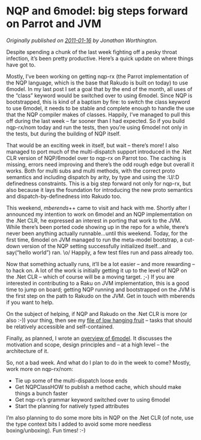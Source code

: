 # NQP and 6model: big steps forward on Parrot and JVM
    
*Originally published on [2011-01-16](https://6guts.wordpress.com/2011/01/16/nqp-and-6model-big-steps-forward-on-parrot-and-jvm/) by Jonathan Worthington.*

Despite spending a chunk of the last week fighting off a pesky throat infection, it’s been pretty productive. Here’s a quick update on where things have got to.

Mostly, I’ve been working on getting nqp-rx (the Parrot implementation of the NQP language, which is the base that Rakudo is built on today) to use 6model. In my last post I set a goal that by the end of the month, all uses of the “class” keyword would be switched over to using 6model. Since NQP is bootstrapped, this is kind of a baptism by fire: to switch the class keyword to use 6model, it needs to be stable and complete enough to handle the use that the NQP compiler makes of classes. Happily, I’ve managed to pull this off during the last week – far sooner than I had expected. So if you build nqp-rx/nom today and run the tests, then you’re using 6model not only in the tests, but during the building of NQP itself.

That would be an exciting week in itself, but wait – there’s more! I also managed to port much of the multi-dispatch support introduced in the .Net CLR version of NQP/6model over to nqp-rx on Parrot too. The caching is missing, errors need improving and there’s the odd rough edge but overall it works. Both for multi subs and multi methods, with the correct proto semantics and including dispatch by arity, by type and using the :U/:D definedness constraints. This is a big step forward not only for nqp-rx, but also because it lays the foundation for introducing the new proto semantics and dispatch-by-definedness into Rakudo too.

This weekend, *mberends*++ came to visit and hack with me. Shortly after I announced my intention to work on 6model and an NQP implementation on the .Net CLR, he expressed an interest in porting that work to the JVM. While there’s been ported code showing up in the repo for a while, there’s never been anything actually runnable…until this weekend. Today, for the first time, 6model on JVM managed to run the meta-model bootstrap, a cut-down version of the NQP setting successfully initialized itself…and say(“hello world”) ran. \o/ Happily, a few test files run and pass already too.

Now that something actually runs, it’ll be a lot easier – and more rewarding – to hack on. A lot of the work is initially getting it up to the level of NQP on the .Net CLR – which of course will be a moving target. ;-) If you are interested in contributing to a Raku on JVM implementation, this is a good time to jump on board; getting NQP running and bootstrapped on the JVM is the first step on the path to Rakudo on the JVM. Get in touch with mberends if you want to help.

On the subject of helping, if NQP and Rakudo on the .Net CLR is more (or also :-)) your thing, then see my [file of low hanging fruit](https://github.com/jnthn/6model/blob/master/dotnet/LHF.txt) – tasks that should be relatively accessible and self-contained.

Finally, as planned, I wrote an [overview of 6model](https://github.com/jnthn/6model/blob/master/overview.pod). It discusses the motivation and scope, design principles and – at a high level – the architecture of it.

So, not a bad week. And what do I plan to do in the week to come? Mostly, work more on nqp-rx/nom:

- Tie up some of the multi-dispatch loose ends
- Get NQPClassHOW to publish a method cache, which should make things a bunch faster
- Get nqp-rx’s grammar keyword switched over to using 6model
- Start the planning for natively typed attributes

I’m also planning to do some more bits in NQP on the .Net CLR (of note, use the type context bits I added to avoid some more needless boxing/unboxing). Fun times! :-)
